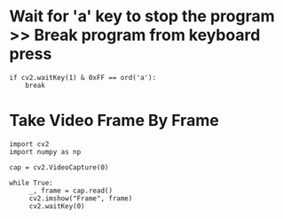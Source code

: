 # Wait for 'a' key to stop the program  >> Break program from keyboard press
    
    if cv2.waitKey(1) & 0xFF == ord('a'):
        break

# Take Video Frame By Frame

    import cv2
    import numpy as np

    cap = cv2.VideoCapture(0)

    while True:
         _, frame = cap.read()
         cv2.imshow("Frame", frame)
         cv2.waitKey(0)
